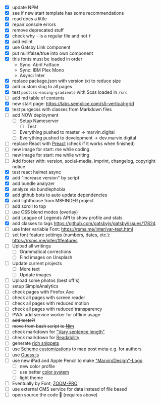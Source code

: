 - [x] update NPM
- [x] see if new start template has some recommendations
- [x] read docs a little
- [x] repair console errors
- [x] remove deprecated stuff
- [x] check why `-` is a regular file and not `f`
- [x] add eslint
- [x] use Gatsby Link component
- [x] put null/false/true into own component
- [x] this fonts must be loaded in order
  - Sync: Abril Fatface
  - Sync: IBM Plex Mono
  - Async: Inter
- [x] replace package.json with version.txt to reduce size
- [x] add custom slug to all pages
- [x] test `postcss-easing-gradients` with Scss loaded in `/src`
- [ ] add md table of contents
- [x] new start page: https://labs.semplice.com/s5-vertical-grid
- [x] test purgecss with classes from Markdown files
- [ ] add NOW deployment
  - [ ] Setup Nameserver
    - [ ] Test
  - [ ] Everything pushed to master -> marvin.digital
  - [ ] Everything pushed to development -> dev.marvin.digital
- [ ] replace React with [Preact][1] (check if it works when finished)
- [ ] new image for start: me while coding
- [ ] new image for start: me while writing
- [ ] Add footer with: version, social-media, imprint, changelog, copyright
      notice
- [x] test react helmet async
- [x] add "increase version" by script
- [x] add bundle analyzer
- [x] analyze via bundlephobia
- [x] add github bots to auto update dependencies
- [x] add lighthouse from M8FINDER project
- [ ] add scroll to top
- [ ] use CSS blend modes (overlay)
- [ ] add League of Legends API to show profile and stats
- [x] add classes to tags https://github.com/gatsbyjs/gatsby/issues/17824
- [ ] use Inter variable Font: https://rsms.me/inter/var-test.html
- [ ] set font feature settings (numbers, dates, etc.):
      https://rsms.me/inter/#features
- [ ] Upload all writings
  - [ ] Grammatical corrections
  - [ ] Find images on Unsplash
- [ ] Update current projects
  - [ ] More text
  - [ ] Update images
- [ ] Upload some photos (best off's)
- [ ] setup SimpleAnalytics
- [ ] check pages with Firefox Axe
- [ ] check all pages with screen reader
- [ ] check all pages with reduced motion
- [ ] check all pages with reduced transparency
- [ ] PWA: add service worker for offline usage
- [ ] ~~add tests?!~~
- [ ] ~~move from bash script to [Nim][2]~~
- [ ] check markdown for ["Vary sentence length"][3]
- [ ] check markdown for [Readability][4]
- [ ] generate [rich snippets][5]
- [ ] use [Scheme customizations][6] to map post meta e.g. for authors
- [ ] use [Guess.js][7]
- [ ] use new iPad and Apple Pencil to make ["Marvin/Design"-Logo][8]
  - [ ] new color profile
  - [ ] use better [color system][10]
  - [ ] light theme
- [ ] Eventually by Font; [ZOOM-PRO][9]
- [ ] use external CMS service for data instead of file based
- [ ] open source the code 🤫 (requires above)

[1]: https://www.gatsbyjs.org/packages/gatsby-plugin-preact/
[2]: https://nim-lang.org/docs/tut1.html
[3]: https://github.com/wooorm/write-music
[4]: https://wooorm.com/readability/
[5]: https://www.gatsbyjs.org/docs/seo/
[6]: https://www.gatsbyjs.org/docs/schema-customization/#foreign-key-fields
[7]: https://github.com/guess-js/guess/issues/233#issuecomment-537542342
[8]:
  https://cdn.dribbble.com/uploads/2566/original/3b90b34984de0d727ac99e2fc28afda8.png?1569966332
[9]: https://thedesignersfoundry.com/zoom-pro
[10]: https://stripe.com/de/blog/accessible-color-systems
